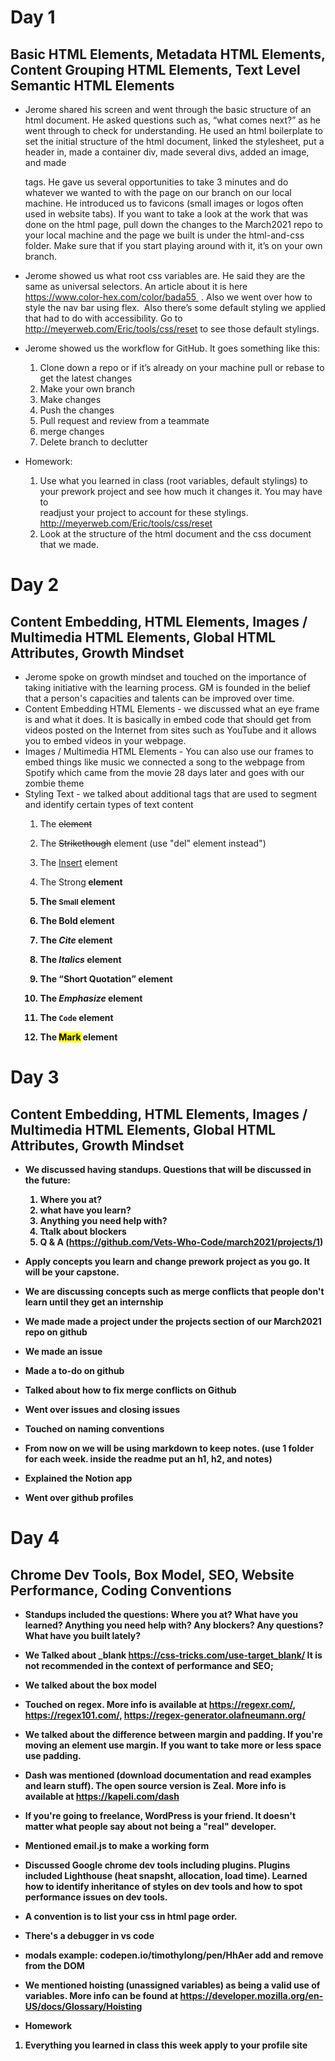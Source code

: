 # Day 1
## Basic HTML Elements, Metadata HTML Elements, Content Grouping HTML Elements, Text Level Semantic HTML Elements

- Jerome shared his screen and went through the basic structure of an html document. He asked questions such as, “what comes next?” as he went through to check for understanding. He used an html boilerplate to set the initial structure of the html document, linked the stylesheet, put a header in, made a container div, made several divs, added an image, and made <p> tags. He gave us several opportunities to take 3 minutes and do whatever we wanted to with the page on our branch on our local machine. He introduced us to favicons (small images or logos often used in website tabs). If you want to take a look at the work that was done on the html page, pull down the changes to the March2021 repo to your local machine and the page we built is under the html-and-css folder. Make sure that if you start playing around with it, it’s on your own branch.

- Jerome showed us what root css variables are. He said they are the same as universal selectors. An article about it is here https://www.color-hex.com/color/bada55  . Also we went over how to style the nav bar using flex.  Also there’s some default styling we applied that had to do with accessibility. Go to http://meyerweb.com/Eric/tools/css/reset to see those default stylings.

- Jerome showed us the workflow for GitHub. It goes something like this:
  1. Clone down a repo or if it’s already on your machine pull or rebase to get the latest changes
  2. Make your own branch
  3. Make changes
  4. Push the changes
  5. Pull request and review from a teammate
  6. merge changes
  7. Delete branch to declutter

- Homework:
  1. Use what you learned in class (root variables, default stylings) to your prework project and see how much it changes it. You may have to     
  readjust your project to account for these stylings. http://meyerweb.com/Eric/tools/css/reset
  2. Look at the structure of the html document and the css document that we made. 

# Day 2
## Content Embedding, HTML Elements, Images / Multimedia HTML Elements, Global HTML Attributes, Growth Mindset

- Jerome spoke on growth mindset and touched on the importance of taking initiative with the learning process. GM is founded in the belief that a person's capacities and talents can be improved over time.
- Content Embedding HTML Elements - we discussed what an eye frame is and what it does.  It is basically in embed code that should get from videos posted on the Internet from sites such as YouTube and it allows you to embed videos in your webpage.
- Images / Multimedia HTML Elements - You can also use our frames to embed things like music we connected a song to the webpage from Spotify which came from the movie 28 days later and goes with our zombie theme
- Styling Text - we talked about additional tags that are used to segment and identify certain types of text content
  1. The <del> element

  2. The <s>Strikethough</s> element (use "del" element instead")

  3. The <ins>Insert</ins> element

  4. The <string>Strong<strong> element

  5. The <small>Small</small> element

  6. The <b>Bold</b> element

  7. The <cite>Cite</cite> element

  8. The <i>Italics</i> element

  9. The <q>Short Quotation</q> element

  10. The <em>Emphasize</em> element

  11. The <code>Code</code> element

  12. The <mark>Mark</mark> element

# Day 3
## Content Embedding, HTML Elements, Images / Multimedia HTML Elements, Global HTML Attributes, Growth Mindset

- We discussed having standups. Questions that will be discussed in the future: 
  1. Where you at?
  2. what have you learn?
  3. Anything you need help with?
  4. Ttalk about blockers
  5. Q & A (https://github.com/Vets-Who-Code/march2021/projects/1)

- Apply concepts you learn and change prework project as you go. It will be your capstone.  
- We are discussing concepts such as merge conflicts that people don't learn until they get an internship
- We made made a project under the projects section of our March2021 repo on github
- We made an issue
- Made a to-do on github
- Talked about how to fix merge conflicts on Github
- Went over issues and closing issues
- Touched on naming conventions
- From now on we will be using markdown to keep notes. (use 1 folder for each week. inside the readme put an h1, h2, and notes)
- Explained the Notion app
- Went over github profiles

# Day 4
## Chrome Dev Tools, Box Model, SEO, Website Performance, Coding Conventions 

- Standups included the questions: Where you at? What have you learned? Anything you need help with? Any blockers? Any questions? What have you built lately?
- We Talked about _blank https://css-tricks.com/use-target_blank/
  It is not recommended in the context of performance and SEO; 
- We talked about the box model 
- Touched on regex. More info is available at https://regexr.com/, https://regex101.com/, https://regex-generator.olafneumann.org/
- We talked about the difference between margin and padding. If you're moving an element use margin. If you want to take more or less space use padding. 
- Dash was mentioned (download documentation and read examples and learn stuff). The open source version is Zeal. More info is available at https://kapeli.com/dash
- If you're going to freelance, WordPress is your friend. It doesn't matter what people say about not being a "real" developer. 
- Mentioned email.js to make a working form 
- Discussed Google chrome dev tools including plugins. Plugins included Lighthouse (heat snapsht, allocation, load time). Learned how to identify inheritance of styles on dev tools and how to spot performance issues on dev tools. 
- A convention is to list your css in html page order. 
- There's a debugger in vs code 
- modals example: codepen.io/timothylong/pen/HhAer
add and remove from the DOM
- We mentioned hoisting (unassigned variables) as being a valid use of variables. More info can be found at https://developer.mozilla.org/en-US/docs/Glossary/Hoisting

- Homework
1. Everything you learned in class this week apply to your profile site

